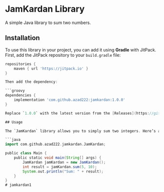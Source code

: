 # JamKardan Library

A simple Java library to sum two numbers.

## Installation

To use this library in your project, you can add it using **Gradle** with JitPack. First, add the JitPack repository to your `build.gradle` file:

```groovy
repositories {
    maven { url 'https://jitpack.io' }
}

Then add the dependency:

```groovy
dependencies {
    implementation 'com.github.azad222:jamkardan:1.0.0'
}

Replace `1.0.0` with the latest version from the [Releases](https://github.com/azad222/jamkardan/releases) page.

## Usage

The `JamKardan` library allows you to simply sum two integers. Here’s an example of how to use it:

```java
import com.github.azad222.jamkardan.JamKardan;

public class Main {
    public static void main(String[] args) {
        JamKardan jamKardan = new JamKardan();
        int result = jamKardan.sum(5, 10);
        System.out.println("Sum: " + result);
    }
}
# jamkardan1
